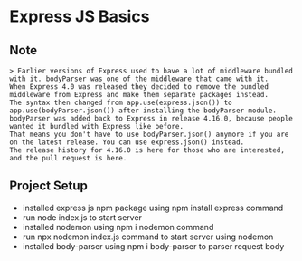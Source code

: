 # Express JS Basics

## Note

    > Earlier versions of Express used to have a lot of middleware bundled with it. bodyParser was one of the middleware that came with it.
    When Express 4.0 was released they decided to remove the bundled middleware from Express and make them separate packages instead.
    The syntax then changed from app.use(express.json()) to app.use(bodyParser.json()) after installing the bodyParser module.
    bodyParser was added back to Express in release 4.16.0, because people wanted it bundled with Express like before.
    That means you don't have to use bodyParser.json() anymore if you are on the latest release. You can use express.json() instead.
    The release history for 4.16.0 is here for those who are interested, and the pull request is here.

## Project Setup

- installed express js npm package using npm install express command
- run node index.js to start server
- installed nodemon using npm i nodemon command
- run npx nodemon index.js command to start server using nodemon
- installed body-parser using npm i body-parser to parser request body

